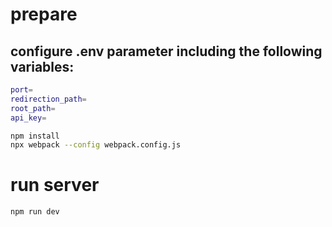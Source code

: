 # prepare 

## configure .env parameter including the following variables:
```bash
port=
redirection_path=
root_path=
api_key=
```

```bash
npm install
npx webpack --config webpack.config.js
```

# run server
```bash
npm run dev
```
